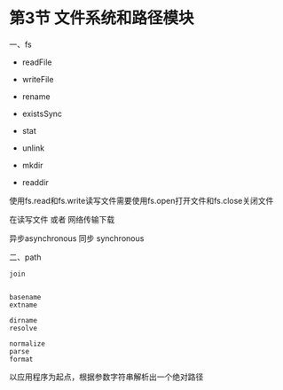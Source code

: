 # 第3节 文件系统和路径模块

一、fs
* readFile
* writeFile


* rename
* existsSync
* stat
* unlink

* mkdir
* readdir


使用fs.read和fs.write读写文件需要使用fs.open打开文件和fs.close关闭文件



在读写文件 或者 网络传输下载 

异步asynchronous 同步 synchronous



二、path

    join


    basename
    extname

    dirname
    resolve

    normalize
    parse
    format

以应用程序为起点，根据参数字符串解析出一个绝对路径



